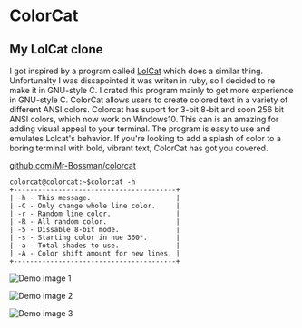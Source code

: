 # ColorCat

## My LolCat clone

I got inspired by a program called [LolCat](https://github.com/busyloop/lolcat)
which does a similar thing. Unfortunalty I was dissapointed it was writen in ruby,
so I decided to re make it in GNU-style C. I crated this program mainly to
get more experience in GNU-style C. ColorCat allows users to create colored text
in a variety of different ANSI colors. Colorcat has suport for 3-bit 8-bit and soon
256 bit ANSI colors, which now work on Windows10. This can is an amazing for adding
visual appeal to your terminal. The program is easy to use and emulates Lolcat's behavior.
If you're looking to add a splash of color to a boring terminal with bold, vibrant text,
ColorCat has got you covered.

[github.com/Mr-Bossman/colorcat](https://github.com/Mr-Bossman/colorcat)

```
colorcat@colorcat:~$colorcat -h
+----------------------------------------+
| -h - This message.                     |
| -C - Only change whole line color.     |
| -r - Random line color.                |
| -R - All random color.                 |
| -5 - Dissable 8-bit mode.              |
| -s - Starting color in hue 360*.       |
| -a - Total shades to use.              |
| -A - Color shift amount for new lines. |
+----------------------------------------+
```

![Demo image 1](/images/colorcat3.png)

![Demo image 2](/images/colorcat1.png)

![Demo image 3](/images/colorcat2.png)
